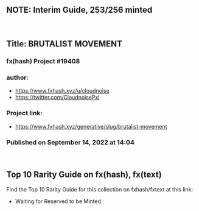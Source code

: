 ## NOTE: Interim Guide, 253/256 minted

<br/>

## Title: BRUTALIST MOVEMENT
### fx(hash) Project #19408
### author:
* https://www.fxhash.xyz/u/cloudnoise
* https://twitter.com/CloudnoisePxl
### Project link:
* https://www.fxhash.xyz/generative/slug/brutalist-movement
### Published on September 14, 2022 at 14:04

<br/>

## Top 10 Rarity Guide on fx(hash), fx(text)
Find the Top 10 Rarity Guide for this collection on fxhash/fxtext at this link:
* Waiting for Reserved to be Minted
